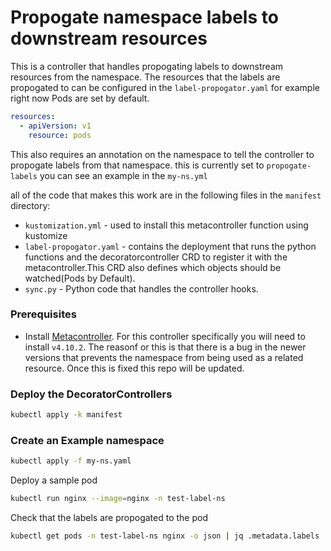 # Propogate namespace labels to downstream resources

This is a controller that handles propogating labels to downstream resources from the namespace. The resources that the labels are propogated to can be configured in the `label-propogator.yaml`  for example right now Pods are set by default. 

```yaml
resources:
  - apiVersion: v1
    resource: pods
```

This also requires an annotation on the namespace to tell the controller to propogate labels from that namespace. this is currently set to `propogate-labels` you can see an example in the `my-ns.yml`  

all of the code that makes this work are in the following files in the `manifest` directory:

* `kustomization.yml` - used to install this metacontroller function using kustomize
* `label-propogator.yaml` - contains the deployment that runs the python functions and the decoratorcontroller CRD to register it with the metacontroller.This CRD also defines which objects should be watched(Pods by Default).
* `sync.py` -  Python code that handles the controller hooks.


### Prerequisites

* Install [Metacontroller](https://metacontroller.github.io/metacontroller/guide/helm-install.html). For this controller specifically you will need to install `v4.10.2`. The reasonf or this is that there is a bug in the newer versions that prevents the namespace from being used as a related resource. Once this is fixed this repo will be updated. 

### Deploy the DecoratorControllers

```sh
kubectl apply -k manifest
```

### Create an Example namespace

```sh
kubectl apply -f my-ns.yaml
```

Deploy a sample pod

```sh
kubectl run nginx --image=nginx -n test-label-ns
```


Check that the labels are propogated to the pod

```sh
kubectl get pods -n test-label-ns nginx -o json | jq .metadata.labels
```